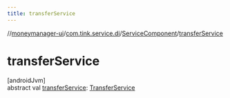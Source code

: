 ```yaml
---
title: transferService
---
```

//[moneymanager-ui](../../../index.html)/[com.tink.service.di](../index.html)/[ServiceComponent](index.html)/[transferService](transfer-service.html)



# transferService



[androidJvm]\
abstract val [transferService](transfer-service.html): [TransferService](../../com.tink.service.transfer/-transfer-service/index.html)




